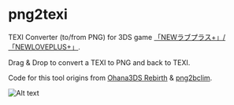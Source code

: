 # png2texi

TEXI Converter (to/from PNG) for 3DS game [「NEWラブプラス+」/「NEWLOVEPLUS+」](http://www.konami.jp/products/newloveplus_plus/).


Drag & Drop to convert a TEXI to PNG and back to TEXI.


Code for this tool origins from [Ohana3DS Rebirth](https://github.com/gdkchan/Ohana3DS-Rebirth) & [png2bclim](https://github.com/kwsch/png2bclim/blob/master/png2bclim/BCLIM.cs).

![Alt text](http://i1381.photobucket.com/albums/ah213/LovePlusProject/texi_zpspsd2lj7m.png)
